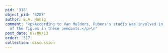 ```yaml
---
pid: '318'
object_pid: '3287'
author: E.A. Honig
comment: "<p>According to Van Mulders, Rubens's studio was involved in the execution
  of the figues in these pendants.</p>\n"
post_date: 07/08/13
order: '317'
collection: discussion
---
```

